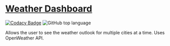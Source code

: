 # [Weather Dashboard](https://thadkingcole.github.io/weather_dashboard)

[![Codacy Badge](https://api.codacy.com/project/badge/Grade/35092138d7f24ef8af317d4a8b4c72a6)](https://app.codacy.com/manual/thadkingcole/weather_dashboard?utm_source=github.com&utm_medium=referral&utm_content=thadkingcole/weather_dashboard&utm_campaign=Badge_Grade_Dashboard) ![GitHub top language](https://img.shields.io/github/languages/top/thadkingcole/weather_dashboard)

Allows the user to see the weather outlook for multiple cities at a time. Uses OpenWeather API.
